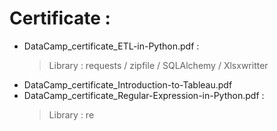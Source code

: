 # Certificate : 
- DataCamp_certificate_ETL-in-Python.pdf :
  > Library : requests / zipfile / SQLAlchemy / Xlsxwritter
- DataCamp_certificate_Introduction-to-Tableau.pdf
- DataCamp_certificate_Regular-Expression-in-Python.pdf :
  > Library : re
